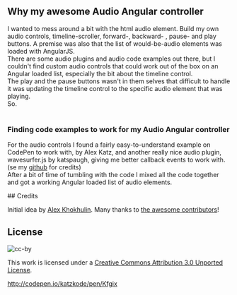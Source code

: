 <h2>
    Why my awesome Audio Angular controller
</h2>
<p>
    I wanted to mess around a bit with the html audio element. Build my own audio controls, timeline-scroller, forward-, backward- , pause- and play buttons. A premise was also that the list of would-be-audio elements was loaded with AngularJS.<br />
    There are some audio plugins and audio code examples out there, but I couldn't find custom audio controls that could work out of the box on an Angular loaded list, especially the bit about the timeline control.<br/>
    The play and the pause buttons wasn't in them selves that difficult to handle it was updating the timeline control to the specific audio element that was playing.<br/>
    So.
    <br/>
    <br/>
</p>
<h3>
    Finding code examples to work for my Audio Angular controller
</h3>
<p>
    For the audio controls I found a fairly easy-to-understand example on CodePen to work with, by Alex Katz, and another really nice audio plugin, wavesurfer.js by katspaugh, giving me better callback events to work with. <span class="size12">(se my <a href="https://github.com/dimitrigogios" target="_blank">github</a> for credits)</span><br/>
    After a bit of time of tumbling with the code I mixed all the code together and got a working Angular loaded list of audio elements.
</p>
## Credits

Initial idea by [Alex Khokhulin](https://github.com/xoxulin). Many
thanks to
[the awesome contributors](https://github.com/katspaugh/wavesurfer.js/contributors)!

## License

![cc-by](https://i.creativecommons.org/l/by/3.0/88x31.png)

This work is licensed under a
[Creative Commons Attribution 3.0 Unported License](https://creativecommons.org/licenses/by/3.0/deed.en_US).

http://codepen.io/katzkode/pen/Kfgix